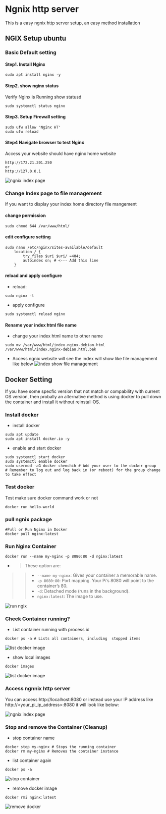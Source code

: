# Ngnix http server 

This is a easy ngnix http server setup, an easy method installation

## NGIX Setup ubuntu
### Basic Default setting
#### Step1. Install Nginx
```
sudo apt install nginx -y
```
#### Step2. show nginx status
Verify Nginx is Running show statusd
```
sudo systemctl status nginx
```
#### Step3. Setup Firewall setting
```
sudo ufw allow 'Nginx HT'
sudo ufw reload
```
#### Step4 Navigate browser to test Nginx
Access your website should have nginx home website 
```
http://172.21.201.250
or
http://127.0.0.1
```
![ngnix index page](img/ngix_index.png)

### Change Index page to file management
If you want to display your index home directory file mangement
#### change permission
```
sudo chmod 644 /var/www/html/
```
#### edit configure setting
```
sudo nano /etc/nginx/sites-available/default
    location / {
        try_files $uri $uri/ =404;
        autoindex on; # <--- Add this line
    }
```
#### reload and apply configure

- reload: 
```
sudo nginx -t
```

- apply configure
```
sudo systemctl reload nginx
```

#### Rename your index html file name
- change your index html name to other name
```
sudo mv /var/www/html/index.nginx-debian.html /var/www/html/index.nginx-debian.html.bak
```
- Access ngnix website will see the index will show like file management like below
![index show file management](img/filemange.png)


## Docker Setting
If you have some specfic version that not match or compability with current OS version, then probally an alternative method is using docker to pull down the container and install it without reinstall OS.
### Install docker 

- install docker
```
sudo apt update
sudo apt install docker.io -y
```

- enable and start docker
```
sudo systemctl start docker
sudo systemctl enable docker
sudo usermod -aG docker chenchih # Add your user to the docker group
# Remember to log out and log back in (or reboot) for the group change to take effect
```

### Test docker 
Test make sure docker command work or not
```
docker run hello-world
```

### pull ngnix package 
```
#Pull or Run Nginx in Docker
docker pull nginx:latest
```
### Run Nginx Container
```
docker run --name my-nginx -p 8080:80 -d nginx:latest
```
- > These option are: 
>> - `--name my-nginx`: Gives your container a memorable name.
>> - `-p 8080:80`: Port mapping. Your Pi’s 8080 will point to the container’s 80.
>> - `-d`: Detached mode (runs in the background).
>> - `nginx:latest`: The image to use.

![run ngix](img/runNgix.png)

### Check Container running?
- List container running with process id 
```
docker ps -a # Lists all containers, including  stopped items
```
![list docker image](img/listdocker.png)

- show local images 
```
docker images
```
![list docker image](img/dockerImage.png)


### Access ngnnix http server

You can access http://localhost:8080 or instead use your IP address like http://<your_pi_ip_address>:8080 it will look like below:

![ngnix index page](img/ngix_index.png)

### Stop and remove the Container (Cleanup)
- stop container name
```
docker stop my-nginx # Stops the running container
docker rm my-nginx # Removes the container instance
```
- list container again
```
docker ps -a
```
![stop container](img/stop_Container.png)

- remove docker image 
```
docker rmi nginx:latest
```
![remove docker](img/removeDockerimge.png)



